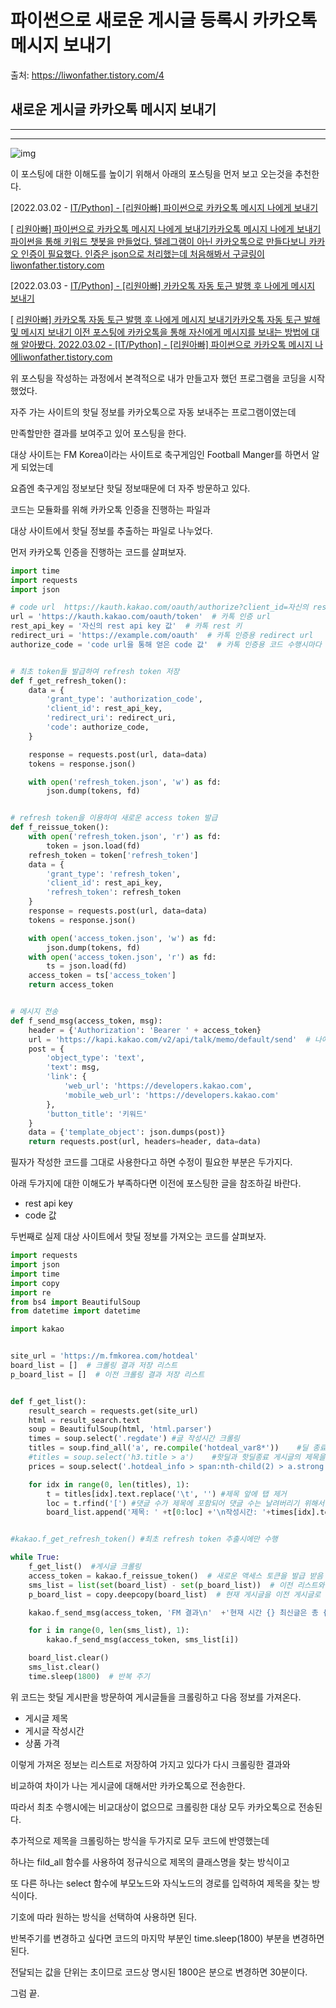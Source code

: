 # 파이썬으로 새로운 게시글 등록시 카카오톡 메시지 보내기

출처: https://liwonfather.tistory.com/4

## 새로운 게시글 카카오톡 메시지 보내기

------

------



![img](.\Images\img_2023-01-25_03-001.png)



 

이 포스팅에 대한 이해도를 높이기 위해서 아래의 포스팅을 먼저 보고 오는것을 추천한다.

 

[2022.03.02 - [IT/Python\] - [리원아빠] 파이썬으로 카카오톡 메시지 나에게 보내기](https://liwonfather.tistory.com/2)

[ [리원아빠\] 파이썬으로 카카오톡 메시지 나에게 보내기카카오톡 메시지 나에게 보내기 파이썬을 통해 키워드 챗봇을 만들었다. 텔레그램이 아닌 카카오톡으로 만들다보니 카카오 인증이 필요했다. 인증은 json으로 처리했는데 처음해봐서 구글링이liwonfather.tistory.com](https://liwonfather.tistory.com/2)

[2022.03.03 - [IT/Python\] - [리원아빠] 카카오톡 자동 토근 발행 후 나에게 메시지 보내기](https://liwonfather.tistory.com/3)

[ [리원아빠\] 카카오톡 자동 토근 발행 후 나에게 메시지 보내기카카오톡 자동 토근 발해 및 메시지 보내기 이전 포스팅에 카카오톡을 통해 자신에게 메시지를 보내는 방법에 대해 알아봤다. 2022.03.02 - [IT/Python] - [리원아빠] 파이썬으로 카카오톡 메시지 나에liwonfather.tistory.com](https://liwonfather.tistory.com/3)

 

위 포스팅을 작성하는 과정에서 본격적으로 내가 만들고자 했던 프로그램을 코딩을 시작했었다.

자주 가는 사이트의 핫딜 정보를 카카오톡으로 자동 보내주는 프로그램이였는데

만족할만한 결과를 보여주고 있어 포스팅을 한다.

 

대상 사이트는 FM Korea이라는 사이트로 축구게임인 Football Manger를 하면서 알게 되었는데

요즘엔 축구게임 정보보단 핫딜 정보때문에 더 자주 방문하고 있다.

 

코드는 모듈화를 위해 카카오톡 인증을 진행하는 파일과 

대상 사이트에서 핫딜 정보를 추출하는 파일로 나누었다.

 

먼저 카카오톡 인증을 진행하는 코드를 살펴보자.

```python
import time
import requests
import json

# code url  https://kauth.kakao.com/oauth/authorize?client_id=자신의 rest api key 값&redirect_uri=https://example.com/oauth&response_type=code
url = 'https://kauth.kakao.com/oauth/token'  # 카톡 인증 url
rest_api_key = '자신의 rest api key 값'  # 카톡 rest 키
redirect_uri = 'https://example.com/oauth'  # 카톡 인증용 redirect url
authorize_code = 'code url을 통해 얻은 code 값'  # 카톡 인증용 코드 수행시마다 재발급 필요


# 최초 token들 발급하여 refresh token 저장
def f_get_refresh_token():
    data = {
        'grant_type': 'authorization_code',
        'client_id': rest_api_key,
        'redirect_uri': redirect_uri,
        'code': authorize_code,
    }

    response = requests.post(url, data=data)
    tokens = response.json()

    with open('refresh_token.json', 'w') as fd:
        json.dump(tokens, fd)


# refresh token을 이용하여 새로운 access token 발급
def f_reissue_token():
    with open('refresh_token.json', 'r') as fd:
        token = json.load(fd)
    refresh_token = token['refresh_token']
    data = {
        'grant_type': 'refresh_token',
        'client_id': rest_api_key,
        'refresh_token': refresh_token
    }
    response = requests.post(url, data=data)
    tokens = response.json()

    with open('access_token.json', 'w') as fd:
        json.dump(tokens, fd)
    with open('access_token.json', 'r') as fd:
        ts = json.load(fd)
    access_token = ts['access_token']
    return access_token


# 메시지 전송
def f_send_msg(access_token, msg):
    header = {'Authorization': 'Bearer ' + access_token}
    url = 'https://kapi.kakao.com/v2/api/talk/memo/default/send'  # 나에게 보내기 주소
    post = {
        'object_type': 'text',
        'text': msg,
        'link': {
            'web_url': 'https://developers.kakao.com',
            'mobile_web_url': 'https://developers.kakao.com'
        },
        'button_title': '키워드'
    }
    data = {'template_object': json.dumps(post)}
    return requests.post(url, headers=header, data=data)
```

필자가 작성한 코드를 그대로 사용한다고 하면 수정이 필요한 부분은 두가지다.

아래 두가지에 대한 이해도가 부족하다면 이전에 포스팅한 글을 참조하길 바란다.

- rest api key
- code 값

두번째로 실제 대상 사이트에서 핫딜 정보를 가져오는 코드를 살펴보자.

```python
import requests
import json
import time
import copy
import re
from bs4 import BeautifulSoup
from datetime import datetime

import kakao


site_url = 'https://m.fmkorea.com/hotdeal'
board_list = []  # 크롤링 결과 저장 리스트
p_board_list = []  # 이전 크롤링 결과 저장 리스트


def f_get_list():
    result_search = requests.get(site_url)
    html = result_search.text
    soup = BeautifulSoup(html, 'html.parser')
    times = soup.select('.regdate') #글 작성시간 크롤링
    titles = soup.find_all('a', re.compile('hotdeal_var8*'))    #딜 종료 게시글까지 가져오기 위해 정규식을 사용함, select 함수는 정규식 미지원 (딜 진행중 게시글은 hotdeal_var8, 딜 종료 게시글은 hotdeal_var8Y 클래스)
    #titles = soup.select('h3.title > a')    #핫딜과 핫딜종료 게시글의 제목을 가지고 있는 클래스명이 상이하여 부모노드를 명시하여 크롤링을 함
    prices = soup.select('.hotdeal_info > span:nth-child(2) > a.strong') #가격 크롤링

    for idx in range(0, len(titles), 1):
        t = titles[idx].text.replace('\t', '') #제목 앞에 탭 제거
        loc = t.rfind('[') #댓글 수가 제목에 포함되어 댓글 수는 날려버리기 위해서 '[' 문자의 위치 값 찾음
        board_list.append('제목: ' +t[0:loc] +'\n작성시간: '+times[idx].text.replace('\t','') +'\n가격: ' +prices[idx].text +'\n링크: ' +site_url +titles[idx]['href'])


#kakao.f_get_refresh_token() #최초 refresh token 추출시에만 수행

while True:
    f_get_list()  #게시글 크롤링
    access_token = kakao.f_reissue_token()  # 새로운 액세스 토큰을 발급 받음
    sms_list = list(set(board_list) - set(p_board_list))  # 이전 리스트와 비교하여 다른 값만 문자 보낼 리스트로 저장
    p_board_list = copy.deepcopy(board_list)  # 현재 게시글을 이전 게시글로 저장

    kakao.f_send_msg(access_token, 'FM 결과\n'  +'현재 시간 {} 최신글은 총 {}개입니다.'.format(datetime.now().strftime('%H:%M:%S'),len(sms_list)))

    for i in range(0, len(sms_list), 1):
        kakao.f_send_msg(access_token, sms_list[i])

    board_list.clear()
    sms_list.clear()
    time.sleep(1800)  # 반복 주기
```

위 코드는 핫딜 게시판을 방문하여 게시글들을 크롤링하고 다음 정보를 가져온다.

- 게시글 제목
- 게시글 작성시간
- 상품 가격

이렇게 가져온 정보는 리스트로 저장하여 가지고 있다가 다시 크롤링한 결과와

비교하여 차이가 나는 게시글에 대해서만 카카오톡으로 전송한다.

따라서 최초 수행시에는 비교대상이 없으므로 크롤링한 대상 모두 카카오톡으로 전송된다.

 

추가적으로 제목을 크롤링하는 방식을 두가지로 모두 코드에 반영했는데

하나는 fild_all 함수를 사용하여 정규식으로 제목의 클래스명을 찾는 방식이고

또 다른 하나는 select 함수에 부모노드와 자식노드의 경로를 입력하여 제목을 찾는 방식이다.

기호에 따라 원하는 방식을 선택하여 사용하면 된다.

 

반복주기를 변경하고 싶다면 코드의 마지막 부분인 time.sleep(1800) 부분을 변경하면 된다.

전달되는 값을 단위는 초이므로 코드상 명시된 1800은 분으로 변경하면 30분이다.

 

그럼 끝.